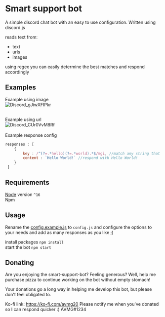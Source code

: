 # Smart support bot
A simple discord chat bot with an easy to use configuration. Written using discord.js

reads text from:
- text
- urls
- images

using regex you can easily determine the best matches and respond accordingly

## Examples
Example using image<br/>
![Discord_gJiwXFIPkr](https://user-images.githubusercontent.com/45005889/138361646-7544ec8f-aec7-4d69-a0ad-71d63c0ac218.png) <br/> <br/>

Example using url <br/>
![Discord_CUr0VvM8Rf](https://user-images.githubusercontent.com/45005889/138349727-23e437e7-d8a9-40dc-928d-1bdaec95f051.png)<br/> <br/>
Example response config
```js
responses : [
    {
        key : /^(?=.*hello)(?=.*world).*$/mgi, //match any string that includes both the words: hello and world
        content : `Hello World!` //respond with Hello World!
    }
 ]
 ```

## Requirements
[Node](https://nodejs.org/en/) version `^16` <br />
Npm 

## Usage
Rename the [config.example.js](config.example.js) to `config.js` and 
configure the options to your needs and add as many responses as you like ;)

install packages `npm install` <br/>
start the bot `npm start`

## Donating
Are you enjoying the smart-support-bot? Feeling generous? Well, help me purchase pizza to continue working on the bot without empty stomach!

Your donations go a long way in helping me develop this bot, but please don't feel obligated to.

Ko-fi link: https://ko-fi.com/avmg20 Please notify me when you've donated so I can respond quicker :) AVMG#1234
